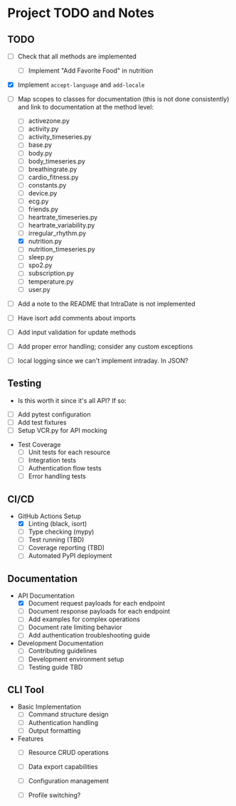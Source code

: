 # Project TODO and Notes

## TODO
  - [ ] Check that all methods are implemented
    - [ ] Implement "Add Favorite Food" in nutrition
  - [x] Implement `accept-language` and `add-locale`
  - [ ] Map scopes to classes for documentation (this is not done consistently) and link to documentation at the method level:
    - [ ] activezone.py
    - [ ] activity.py
    - [ ] activity_timeseries.py
    - [ ] base.py
    - [ ] body.py
    - [ ] body_timeseries.py
    - [ ] breathingrate.py
    - [ ] cardio_fitness.py
    - [ ] constants.py
    - [ ] device.py
    - [ ] ecg.py
    - [ ] friends.py
    - [ ] heartrate_timeseries.py
    - [ ] heartrate_variability.py
    - [ ] irregular_rhythm.py
    - [x] nutrition.py
    - [ ] nutrition_timeseries.py
    - [ ] sleep.py
    - [ ] spo2.py
    - [ ] subscription.py
    - [ ] temperature.py
    - [ ] user.py
  - [ ] Add a note to the README that IntraDate is not implemented
  - [ ] Have isort add comments about imports
  - [ ] Add input validation for update methods
  - [ ] Add proper error handling; consider any custom exceptions
  - [ ] local logging since we can't implement intraday. In JSON?


## Testing
 * Is this worth it since it's all API? If so:
  - [ ] Add pytest configuration
  - [ ] Add test fixtures
  - [ ] Setup VCR.py for API mocking

* Test Coverage
  - [ ] Unit tests for each resource
  - [ ] Integration tests
  - [ ] Authentication flow tests
  - [ ] Error handling tests

## CI/CD
* GitHub Actions Setup
  - [x] Linting (black, isort)
  - [ ] Type checking (mypy)
  - [ ] Test running (TBD)
  - [ ] Coverage reporting (TBD)
  - [ ] Automated PyPI deployment

## Documentation
* API Documentation
  - [x] Document request payloads for each endpoint
  - [ ] Document response payloads for each endpoint
  - [ ] Add examples for complex operations
  - [ ] Document rate limiting behavior
  - [ ] Add authentication troubleshooting guide

* Development Documentation
  - [ ] Contributing guidelines
  - [ ] Development environment setup
  - [ ] Testing guide TBD

## CLI Tool
* Basic Implementation
  - [ ] Command structure design
  - [ ] Authentication handling
  - [ ] Output formatting

* Features
  - [ ] Resource CRUD operations
  - [ ] Data export capabilities
  - [ ] Configuration management
  - [ ] Profile switching?


  